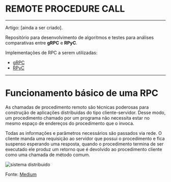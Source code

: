 # REMOTE PROCEDURE CALL

---
Artigo: [ainda a ser criado].

Repositório para desenvolvimento de algoritmos e testes para
análises comparativas entre **gRPC** e **RPyC**.

Implementações de RPC a serem utilizadas:

- [gRPC](https://grpc.io/)
- [RPyC](https://rpyc.readthedocs.io/en/latest/)

---

# Funcionamento básico de uma RPC

As chamadas de procedimento remoto são técnicas poderosas para
construção de aplicações distribuidas do tipo cliente-servidor.
Desse modo, um procedimento chamado por um programa não necessita
estar no mesmo espaço de endereços do procedimento que o invoca.

Todas as informações e parâmetros necessários são passados via rede. O cliente
manda uma requisição ao servidor que possui o procedimento e fica suspenso 
esperando uma resposta, quando o procedimento termina de ser executado ele produz
um retorno que é devolvido ao procedimento cliente como uma chamada de método comum.

![sistema distribuido](https://cdn-images-1.medium.com/max/1600/1*OfNSKsKWP59AI4OfFjo-HA.jpeg)

Fonte: [Medium](https://medium.com/@akashg/remote-procedure-calls-with-go-1b85eb93b491)